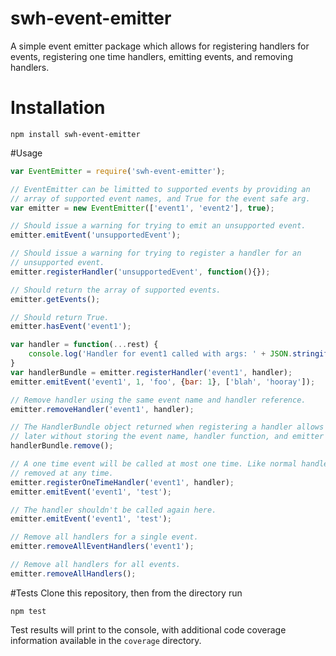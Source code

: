 # swh-event-emitter
A simple event emitter package which allows for registering handlers for
events, registering one time handlers, emitting events, and removing handlers.

# Installation
```
npm install swh-event-emitter
```

#Usage
```javascript
var EventEmitter = require('swh-event-emitter');

// EventEmitter can be limitted to supported events by providing an
// array of supported event names, and True for the event safe arg.
var emitter = new EventEmitter(['event1', 'event2'], true);

// Should issue a warning for trying to emit an unsupported event.
emitter.emitEvent('unsupportedEvent');

// Should issue a warning for trying to register a handler for an
// unsupported event.
emitter.registerHandler('unsupportedEvent', function(){});

// Should return the array of supported events.
emitter.getEvents();

// Should return True.
emitter.hasEvent('event1');

var handler = function(...rest) {
	console.log('Handler for event1 called with args: ' + JSON.stringify(rest));
}
var handlerBundle = emitter.registerHandler('event1', handler);
emitter.emitEvent('event1', 1, 'foo', {bar: 1}, ['blah', 'hooray']);

// Remove handler using the same event name and handler reference.
emitter.removeHandler('event1', handler);

// The HandlerBundle object returned when registering a handler allows for easy removal
// later without storing the event name, handler function, and emitter separately.
handlerBundle.remove();

// A one time event will be called at most one time. Like normal handlers they can be
// removed at any time.
emitter.registerOneTimeHandler('event1', handler);
emitter.emitEvent('event1', 'test');

// The handler shouldn't be called again here.
emitter.emitEvent('event1', 'test');

// Remove all handlers for a single event.
emitter.removeAllEventHandlers('event1');

// Remove all handlers for all events.
emitter.removeAllHandlers();
```

#Tests
Clone this repository, then from the directory run
```
npm test
```
Test results will print to the console, with additional code coverage information
available in the `coverage` directory.